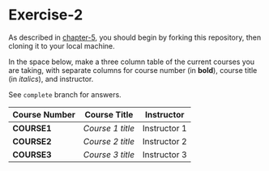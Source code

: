 # Exercise-2

As described in [chapter-5](https://info201-s17.github.io/book/introduction-to-git-and-github.html), you should begin by forking this repository, then cloning it to your local machine.

In the space below, make a three column table of the current courses you are taking, with separate columns for course number (in **bold**), course title (in _italics_), and instructor.

See `complete` branch for answers.

| Course Number | Course Title	| Instructor |
| ------------- |  ------------- | ------------- |
| **COURSE1**| _Course 1 title_	| Instructor 1 |
| **COURSE2**| _Course 2 title_	| Instructor 2 |
| **COURSE3**| _Course 3 title_	| Instructor 3 |